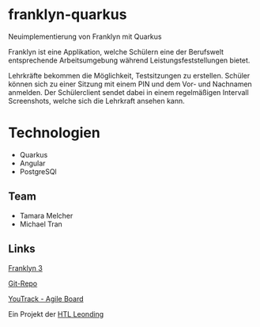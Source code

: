 # franklyn-quarkus
Neuimplementierung von Franklyn mit Quarkus

Franklyn ist eine Applikation, welche Schülern eine der Berufswelt entsprechende Arbeitsumgebung während Leistungsfeststellungen bietet.

Lehrkräfte bekommen die Möglichkeit, Testsitzungen zu erstellen. Schüler können sich zu einer Sitzung mit einem PIN und dem Vor- und Nachnamen anmelden. 
Der Schülerclient sendet dabei in einem regelmäßigen Intervall Screenshots, welche sich die Lehrkraft ansehen kann. 

# Technologien
* Quarkus
* Angular
* PostgreSQl

## Team
* Tamara Melcher
* Michael Tran

## Links

[Franklyn 3](https://student.cloud.htl-leonding.ac.at/t.melcher/franklyn/start)

[Git-Repo](https://github.com/htl-leonding-project/franklyn-quarkus)

[YouTrack - Agile Board](https://vm81.htl-leonding.ac.at/agiles/99-313/current)

Ein Projekt der [HTL Leonding](https://www.htl-leonding.at/)
